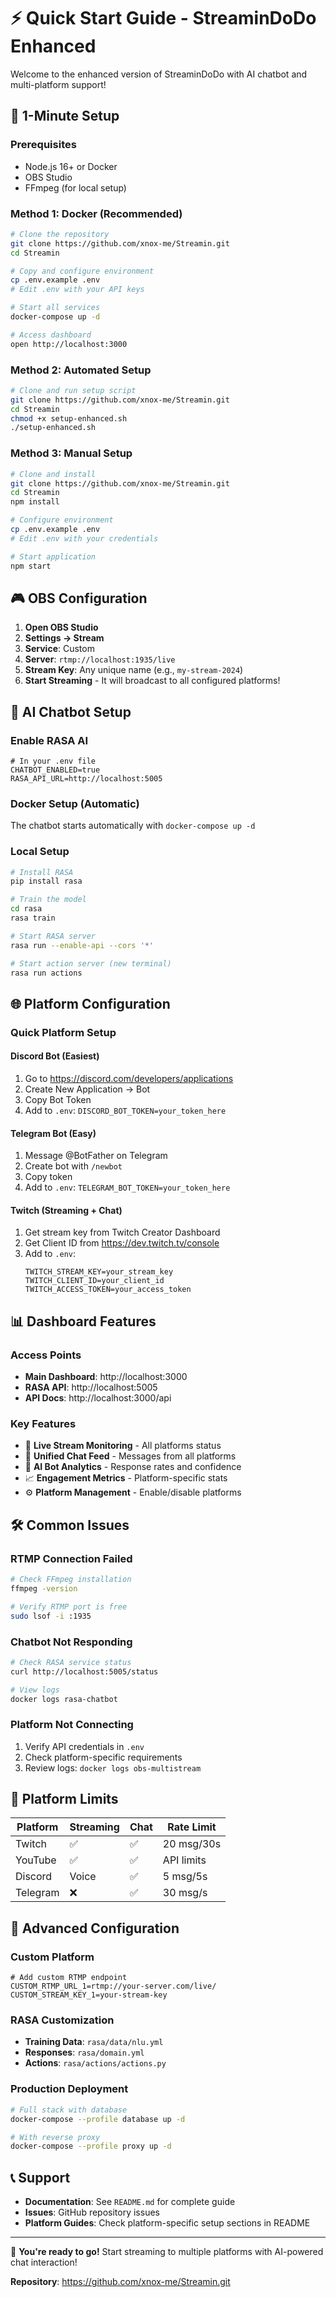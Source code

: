 # ⚡ Quick Start Guide - StreaminDoDo Enhanced

Welcome to the enhanced version of StreaminDoDo with AI chatbot and multi-platform support!

## 🚀 **1-Minute Setup**

### **Prerequisites**
- Node.js 16+ or Docker
- OBS Studio
- FFmpeg (for local setup)

### **Method 1: Docker (Recommended)**
```bash
# Clone the repository
git clone https://github.com/xnox-me/Streamin.git
cd Streamin

# Copy and configure environment
cp .env.example .env
# Edit .env with your API keys

# Start all services
docker-compose up -d

# Access dashboard
open http://localhost:3000
```

### **Method 2: Automated Setup**
```bash
# Clone and run setup script
git clone https://github.com/xnox-me/Streamin.git
cd Streamin
chmod +x setup-enhanced.sh
./setup-enhanced.sh
```

### **Method 3: Manual Setup**
```bash
# Clone and install
git clone https://github.com/xnox-me/Streamin.git
cd Streamin
npm install

# Configure environment
cp .env.example .env
# Edit .env with your credentials

# Start application
npm start
```

## 🎮 **OBS Configuration**

1. **Open OBS Studio**
2. **Settings → Stream**
3. **Service**: Custom
4. **Server**: `rtmp://localhost:1935/live`
5. **Stream Key**: Any unique name (e.g., `my-stream-2024`)
6. **Start Streaming** - It will broadcast to all configured platforms!

## 🤖 **AI Chatbot Setup**

### **Enable RASA AI**
```env
# In your .env file
CHATBOT_ENABLED=true
RASA_API_URL=http://localhost:5005
```

### **Docker Setup (Automatic)**
The chatbot starts automatically with `docker-compose up -d`

### **Local Setup**
```bash
# Install RASA
pip install rasa

# Train the model  
cd rasa
rasa train

# Start RASA server
rasa run --enable-api --cors '*'

# Start action server (new terminal)
rasa run actions
```

## 🌐 **Platform Configuration**

### **Quick Platform Setup**

#### **Discord Bot** (Easiest)
1. Go to https://discord.com/developers/applications
2. Create New Application → Bot
3. Copy Bot Token
4. Add to `.env`: `DISCORD_BOT_TOKEN=your_token_here`

#### **Telegram Bot** (Easy)
1. Message @BotFather on Telegram
2. Create bot with `/newbot`
3. Copy token
4. Add to `.env`: `TELEGRAM_BOT_TOKEN=your_token_here`

#### **Twitch** (Streaming + Chat)
1. Get stream key from Twitch Creator Dashboard
2. Get Client ID from https://dev.twitch.tv/console
3. Add to `.env`:
   ```env
   TWITCH_STREAM_KEY=your_stream_key
   TWITCH_CLIENT_ID=your_client_id
   TWITCH_ACCESS_TOKEN=your_access_token
   ```

## 📊 **Dashboard Features**

### **Access Points**
- **Main Dashboard**: http://localhost:3000
- **RASA API**: http://localhost:5005
- **API Docs**: http://localhost:3000/api

### **Key Features**
- 🎥 **Live Stream Monitoring** - All platforms status
- 💬 **Unified Chat Feed** - Messages from all platforms  
- 🤖 **AI Bot Analytics** - Response rates and confidence
- 📈 **Engagement Metrics** - Platform-specific stats
- ⚙️ **Platform Management** - Enable/disable platforms

## 🛠️ **Common Issues**

### **RTMP Connection Failed**
```bash
# Check FFmpeg installation
ffmpeg -version

# Verify RTMP port is free
sudo lsof -i :1935
```

### **Chatbot Not Responding**
```bash
# Check RASA service status
curl http://localhost:5005/status

# View logs
docker logs rasa-chatbot
```

### **Platform Not Connecting**
1. Verify API credentials in `.env`
2. Check platform-specific requirements
3. Review logs: `docker logs obs-multistream`

## 📱 **Platform Limits**

| Platform | Streaming | Chat | Rate Limit |
|----------|-----------|------|------------|
| Twitch | ✅ | ✅ | 20 msg/30s |
| YouTube | ✅ | ✅ | API limits |
| Discord | Voice | ✅ | 5 msg/5s |
| Telegram | ❌ | ✅ | 30 msg/s |

## 🔧 **Advanced Configuration**

### **Custom Platform**
```env
# Add custom RTMP endpoint
CUSTOM_RTMP_URL_1=rtmp://your-server.com/live/
CUSTOM_STREAM_KEY_1=your-stream-key
```

### **RASA Customization**
- **Training Data**: `rasa/data/nlu.yml`
- **Responses**: `rasa/domain.yml`  
- **Actions**: `rasa/actions/actions.py`

### **Production Deployment**
```bash
# Full stack with database
docker-compose --profile database up -d

# With reverse proxy
docker-compose --profile proxy up -d
```

## 📞 **Support**

- **Documentation**: See `README.md` for complete guide
- **Issues**: GitHub repository issues
- **Platform Guides**: Check platform-specific setup sections in README

---

🎉 **You're ready to go!** Start streaming to multiple platforms with AI-powered chat interaction!

**Repository**: https://github.com/xnox-me/Streamin.git
